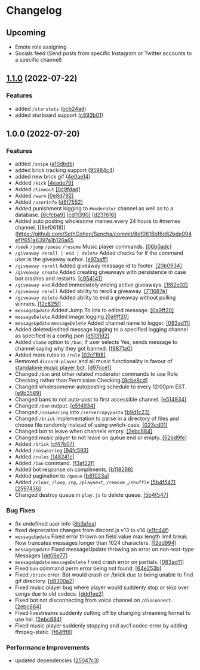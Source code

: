 # Changelog

## Upcoming

- Emote role assigning
- Socials feed (Send posts from specific Instagram or Twitter accounts to a specific channel)

## [1.1.0](https://github.com/SethCohen/Sencha/compare/v1.0.0...v1.1.0) (2022-07-22)


### Features

* added `/starstats` ([bcb24ad](https://github.com/SethCohen/Sencha/commit/bcb24add49519b3849977525619f1f7e6c29f932))
* added starboard support ([c893b01](https://github.com/SethCohen/Sencha/commit/c893b01bfc7510ffeff4abca840b7c7685ffb0ae))

## 1.0.0 (2022-07-20)


### Features

* added `/snipe` ([a10dbdb](https://github.com/SethCohen/Sencha/commit/a10dbdb229275a04d9a94547a4dc1d9202b29fa5))
* added brick tracking support ([95984c4](https://github.com/SethCohen/Sencha/commit/95984c485234b439fb5db3e44634c3453153f66a))
* added new brick gif ([4e0ae14](https://github.com/SethCohen/Sencha/commit/4e0ae1467709768ee7bb0050e83157f78a7de7df))
* Added `/kick` [[4eade79]](https://github.com/SethCohen/Sencha/commit/4eade79ecffcff99cd00244aea90b7a1239f4209)
* Added `/timeout` [[0c9fdad]](https://github.com/SethCohen/Sencha/commit/0c9fdadb6e63d7bf93006d8320cab2940a065ad3)
* Added `/warn` [[0e8d792]](https://github.com/SethCohen/Sencha/commit/0e8d792352abf7496ffbdd99648c3bafa6c238a0)
* Added `/userinfo` [[d6f7552]](https://github.com/SethCohen/Sencha/commit/d6f7552a1885c7efc6aa711c11e6fbfc0eb2c4c5)
* Added punishment logging to `#moderator` channel as well as to a database. [[6cfcba9]](https://github.com/SethCohen/Sencha/commit/6cfcba9ab3d3f47f7171099e39bb22f41fa17d95) [[cd11390]](https://github.com/SethCohen/Sencha/commit/cd11390ba767a45365fd607488e38bf07017d1ab) [[d231616]](https://github.com/SethCohen/Sencha/commit/d2316164b5bdc53cf8a66d15b771d175e9fd5067)
* Added auto posting wholesome memes every 24 hours to #memes channel. [[8ef0618]](https://github.com/SethCohen/Sencha/commit/8ef0618bf6d62bde094ef1f651a6397a1b126a65
* `/seek` `/jump` `/pause` `/resume` Music player commands. [[06b0adc]](https://github.com/SethCohen/Sencha/commit/06b0adc128ec6ca02a933426548f664dec06f721)
* `/giveaway reroll | end | delete` Added checks for if the command user is the giveaway author. [[e97aaff]](https://github.com/SethCohen/Sencha/commit/e97aaff9b084419e6181e878dddb3b88efac228a)
* `/giveaway reroll` Added giveaway message id to footer. [[20b0934]](https://github.com/SethCohen/Sencha/commit/20b0934c8c4db27d5dd4ed6ecf5c0f7326bb363d)
* `/giveaway create` Added creating giveaways with persistence in case bot crashes and restarts. [[c954141]](https://github.com/SethCohen/Sencha/commit/c9541413e3dfefa3af20c89f58f469034589eefb)
* `/giveaway end` Added immediately ending active giveaways. [[1f82e02]](https://github.com/SethCohen/Sencha/commit/1f82e02cb5bccd278c48f20348438bba95fb4fb9)
* `/giveaway reroll` Added ability to reroll a giveaway. [[711687e]](https://github.com/SethCohen/Sencha/commit/711687e069c494b96593f62a2341d4089ea85c21)
* `/giveaway delete` Added ability to end a giveaway without pulling winners. [[f2c825f]](https://github.com/SethCohen/Sencha/commit/f2c825f688bb219f6a445bce06b4d5c2066214b1)
* `messageUpdate` Added Jump To link to edited message. [[0a9ff20]](https://github.com/SethCohen/Sencha/commit/0a9ff20c148684cf0fbdbd349d2c261c423f45ed)
* `messageDelete` Added image logging.[[0a9ff20]](https://github.com/SethCohen/Sencha/commit/0a9ff20c148684cf0fbdbd349d2c261c423f45ed)
* `messageUpdate` `messageDelete` Added channel name to logger. [[083ad11]](https://github.com/SethCohen/Sencha/commit/083ad11c3eae2c789627e1b3fbd228fa02fff7b9)
* Added deleted/edited message logging to a specified logging channel as specified in a config.json [[d5131d2]](https://github.com/SethCohen/Sencha/commit/d5131d29fe384906d4fe99bcda32d39c0247040c)
* Added `shame` option to `/ban`, if user selects Yes, sends message to channel saying why they got banned. [[f9871a0]](https://github.com/SethCohen/Sencha/commit/f9871a085f3f745a4b4ab4eab044efef5b6159c5)
* Added more rules to `/rule` [[02cf198]](https://github.com/SethCohen/Sencha/commit/02cf198789933ef960839559376f80b9b3a13df7)
* Removed `discord-player` and all music functionality in favour of [standalone music player bot](https://github.com/SethCohen/Loudred). [[d97cce1]](https://github.com/SethCohen/Sencha/commit/d97cce14e1513850fc6dac89035685020b3fcb12)
* Changed `/ban` and other related moderator commands to use Role Checking rather than Permission Checking.[[8cbe8cd]](https://github.com/SethCohen/Sencha/commit/8cbe8cdb221b68136cc087d5400a6d0adb8bf253)
* Changed wholesomeme autoposting schedule to every 12:00pm EST. [[e9b3589]](https://github.com/SethCohen/Sencha/commit/e9b358909b3dd975e6daa091fce3119e91410f36)
* Changed bans to not auto-post to first accessible channel. [[e514934]](https://github.com/SethCohen/Sencha/commit/e5149340eac75f4e4917622cb53e28234053d43a)
* Changed `/ban` output. [[e514934]](https://github.com/SethCohen/Sencha/commit/e5149340eac75f4e4917622cb53e28234053d43a)
* Changed `/noswearing` into `/servercopypasta` [[b9d1c23]](https://github.com/SethCohen/Sencha/commit/b9d1c23578d47c7c53202de49fe2236596aaaee7)
* Changed `/brick` implementation to parse in a directory of files and choose file randomly instead of using switch-case. [[023cd01]](https://github.com/SethCohen/Sencha/commit/023cd0145ee34cc16f93a339db4f11b85d52cddd)
* Changed bot to leave when channels empty. [[2ebc884]](https://github.com/SethCohen/Sencha/commit/2ebc884ca3c52ce5f3073ecd06c99bce4007237a)
* Changed music player to not leave on queue end or empty. [[52bd9fe]](https://github.com/SethCohen/Sencha/commit/52bd9fec8acdb8596a6ebfa353556ee87bdfd15e)
* Added `/brick` [[cf47b07]](https://github.com/SethCohen/Sencha/commit/cf47b07c06bd08432e6c2cc13bd761e068aed5c2)
* Added `/noswearing` [[94fc593]](https://github.com/SethCohen/Sencha/commit/94fc5936ccdd522c34d05789a97b0d2ba4a04aab)
* Added `/rules` [[148241c]](https://github.com/SethCohen/Sencha/commit/148241ce53e212836bc0584d39a287949aa92d0b)
* Added `/ban` command. [[f3af22f]](https://github.com/SethCohen/Sencha/commit/f3af22f6d635ad0a7551dee337ffa4a3e227e61d)
* Added bot response on compliments. [[b118268]](https://github.com/SethCohen/Sencha/commit/b1182681087aa25845524058a85f894fabffcc11)
* Added pagination to `/queue` [[b81023a]](https://github.com/SethCohen/Sencha/commit/b81023a46258e9d4dace6df88c20376ada7df470)
* Added `/clear`, `/loop`, `/np`, `/playnext`, `/remove` ,`/shuffle` [[5b4f547]](https://github.com/SethCohen/Sencha/commit/5b4f547115e65cdad1171a80ce1ed3c779fca0d3) [[2597436]](https://github.com/SethCohen/Sencha/commit/2597436f4725908b70bf787b5fcdf65b48a64a49)
* Changed destroy queue in `play.js` to delete queue. [[5b4f547]](https://github.com/SethCohen/Sencha/commit/5b4f547115e65cdad1171a80ce1ed3c779fca0d3)


### Bug Fixes

* fix undefined user info ([8b3a1ea](https://github.com/SethCohen/Sencha/commit/8b3a1ea14a372e09b91131870baaa29bed51f1ff))
* fixed deprecation changes from discord.js v13 to v14 ([e1fc44f](https://github.com/SethCohen/Sencha/commit/e1fc44f95d38f852b4b4dcd287836f384733cfad))
* `messageUpdate` Fixed error thrown on field value max length limit break. Now truncates messages longer than 1024 characters. [[f2dd994]](https://github.com/SethCohen/Sencha/commit/f2dd994be3c58fbca7b2889218e57e6a837577de)
* `messageUpdate` Fixed messageUpdate throwing an error on non-text-type Messages [[dd06e77]](https://github.com/SethCohen/Sencha/commit/dd06e77663a68688636a857336d6873797df1e8e)
* `messageUpdate` `messageDelete` Fixed crash error on partials. [[083ad11]](https://github.com/SethCohen/Sencha/commit/083ad11c3eae2c789627e1b3fbd228fa02fff7b9)
* Fixed `ban` command perm error being not found. [[64e253b]](https://github.com/SethCohen/Sencha/commit/64e253bffbea9a9b3a15a3ca8cc28f302d3adc88)
* Fixed `/brick` error. Bot would crash on /brick due to being unable to find gif directory. [[d8300a2]](https://github.com/SethCohen/Sencha/commit/d8300a2df664d8c3f6ab3aa0761ab3ad0d6893f6)
* Fixed music player bug where player would suddenly stop or skip over songs due to old codecs. [[ddd1ee2]](https://github.com/SethCohen/Sencha/commit/ddd1ee28c94e677787bc81b69eb21c570685f3e3)
* Fixed bot not disconnecting from voice channel on `/disconnect`. [[2ebc884]](https://github.com/SethCohen/Sencha/commit/2ebc884ca3c52ce5f3073ecd06c99bce4007237a)
* Fixed livestreams suddenly cutting off by changing streaming format to use hsl. [[2ebc884]](https://github.com/SethCohen/Sencha/commit/2ebc884ca3c52ce5f3073ecd06c99bce4007237a)
* Fixed music player suddenly stopping and avc1 codec error by adding ffmpeg-static. [[f64fff8]](https://github.com/SethCohen/Sencha/commit/f64fff8afee7b4070d672b8c8f38dd56ff6fc367)


### Performance Improvements

* updated dependencies ([25047c3](https://github.com/SethCohen/Sencha/commit/25047c3558922bc452ae22944044c0c99c47f615))
